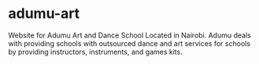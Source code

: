 # adumu-art
Website for Adumu Art and Dance School Located in Nairobi.
Adumu deals with providing schools with outsourced dance and art services for schools by providing instructors, instruments, and games kits. 
